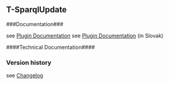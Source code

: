 T-SparqlUpdate
----------

###Documentation###

see [Plugin Documentation](./doc/About.md)
see [Plugin Documentation](./doc/About_sk.md) (in Slovak)

####Technical Documentation####

### Version history ###

see [Changelog](./CHANGELOG.md)